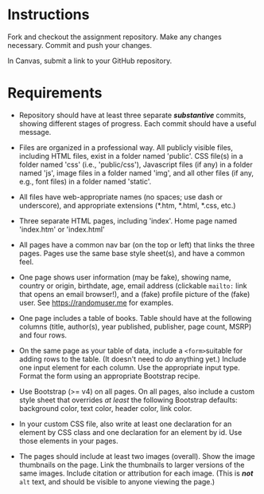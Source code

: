 
# Instructions
Fork and checkout the assignment repository. Make any changes necessary. Commit and push your changes.

In Canvas, submit a link to your GitHub repository.

# Requirements
* Repository should have at least three separate _**substantive**_ commits, showing different stages of progress. Each commit should have a useful message.

* Files are organized in a professional way. All publicly visible files, including HTML files, exist in a folder named 'public'. CSS file(s) in a folder named 'css' (i.e., 'public/css'), Javascript files (if any) in a folder named 'js', image files in a folder named 'img', and all other files (if any, e.g., font files) in a folder named 'static'.

* All files have web-appropriate names (no spaces; use dash or underscore), and appropriate extensions (\*.htm, \*.html, \*.css, etc.)

* Three separate HTML pages, including 'index'. Home page named 'index.htm' or 'index.html'

* All pages have a common nav bar (on the top or left) that links the three pages. Pages use the same base style sheet(s), and have a common feel.

* One page shows user information (may be fake), showing name, country or origin, birthdate, age, email address (clickable `mailto:` link that opens an email browser!), and a (fake) profile picture of the (fake) user. See https://randomuser.me for examples.

* One page includes a table of books. Table should have at the following columns (title, author(s), year published, publisher, page count, MSRP) and four rows.

* On the same page as your table of data, include a `<form>`suitable for adding rows to the table. (It doesn't need to *do* anything yet.) Include one input element for each column. Use the appropriate input type. Format the form using an appropriate Bootstrap recipe.

* Use Bootstrap (>= v4) on all pages. On all pages, also include a custom style sheet that overrides *at least* the following Bootstrap defaults: background color, text color, header color, link color.

* In your custom CSS file, also write at least one declaration for an element by CSS class and one declaration for an element by id. Use those elements in your pages.

* The pages should include at least two images (overall). Show the image thumbnails on the page. Link the thumbnails to larger versions of the same images. Include citation or attribution for each image. (This is _**not**_ `alt` text, and should be visible to anyone viewing the page.)

